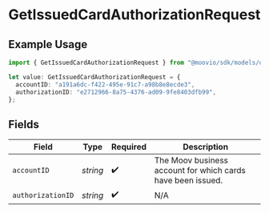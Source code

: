 # GetIssuedCardAuthorizationRequest

## Example Usage

```typescript
import { GetIssuedCardAuthorizationRequest } from "@moovio/sdk/models/operations";

let value: GetIssuedCardAuthorizationRequest = {
  accountID: "a191a6dc-f422-495e-91c7-a98b8e8ecde3",
  authorizationID: "e2712966-8a75-4376-ad09-9fe8403dfb99",
};
```

## Fields

| Field                                                       | Type                                                        | Required                                                    | Description                                                 |
| ----------------------------------------------------------- | ----------------------------------------------------------- | ----------------------------------------------------------- | ----------------------------------------------------------- |
| `accountID`                                                 | *string*                                                    | :heavy_check_mark:                                          | The Moov business account for which cards have been issued. |
| `authorizationID`                                           | *string*                                                    | :heavy_check_mark:                                          | N/A                                                         |